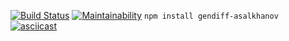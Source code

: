 [![Build Status](https://travis-ci.com/mikhailasalkhanov/project-lvl2-s463.svg?branch=master)](https://travis-ci.com/mikhailasalkhanov/project-lvl2-s463) [![Maintainability](https://api.codeclimate.com/v1/badges/b8b40c4622c155bd7be4/maintainability)](https://codeclimate.com/github/mikhailasalkhanov/project-lvl2-s463/maintainability)
`npm install gendiff-asalkhanov`
[![asciicast](https://asciinema.org/a/hiuJ22Z25tOYGBglNrAdUrAGM.svg)](https://asciinema.org/a/hiuJ22Z25tOYGBglNrAdUrAGM)
